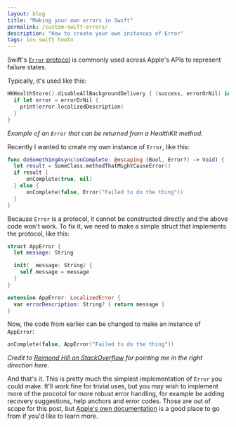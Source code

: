 ```yaml
---
layout: blog
title: "Making your own errors in Swift"
permalink: /custom-swift-errors/
description: "How to create your own instances of Error"
tags: ios swift howto
---
```


Swift's [`Error` protocol](https://developer.apple.com/documentation/swift/error) is commonly used across Apple's APIs to represent failure states.

Typically, it's used like this:

```swift
HKHealthStore().disableAllBackgroundDelivery { (success, errorOrNil) in
  if let error = errorOrNil {
    print(error.localizedDescription)
  }
}
```

_Example of an `Error` that can be returned from a HealthKit method._

Recently I wanted to create my own instance of `Error`, like this:

```swift
func doSomethingAsync(onComplete: @escaping (Bool, Error?) -> Void) {
  let result = SomeClass.methodThatMightCauseError()
  if result {
      onComplete(true, nil)
  } else {
      onComplete(false, Error("Failed to do the thing"))
  }
}
```

Because `Error` is a protocol, it cannot be constructed directly and the above code won't work. To fix it, we need to make a simple struct that implements the protocol, like this:

```swift
struct AppError {
  let message: String

  init(_ message: String) {
    self.message = message
  }
}

extension AppError: LocalizedError {
  var errorDescription: String? { return message }
}
```

Now, the code from earlier can be changed to make an instance of `AppError`:

```swift
onComplete(false, AppError("Failed to do the thing"))
```

_Credit to [Reimond Hill on StackOverflow](https://stackoverflow.com/a/62770968/1011161) for pointing me in the right direction here._

And that's it. This is pretty much the simplest implementation of `Error` you could make. It'll work fine for trivial uses, but you may wish to implement more of the procotol for more robust error handling, for example be adding recovery suggestions, help anchors and error codes. Those are out of scope for this post, but [Apple's own documentation](https://developer.apple.com/documentation/swift/error) is a good place to go from if you'd like to learn more.
